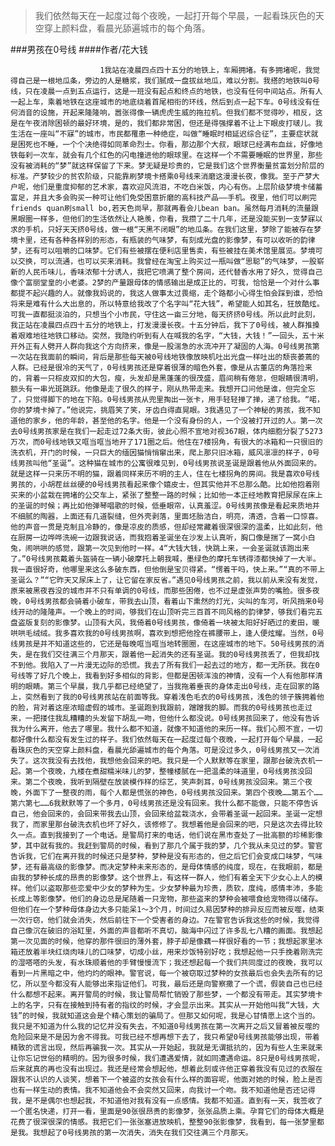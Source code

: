 > 我们依然每天在一起度过每个夜晚，一起打开每个早晨，一起看珠灰色的天空穿上颜料盘，看晨光舔遍城市的每个角落。

###男孩在0号线
####作者/花大钱

						1我站在凌晨四点四十五分的地铁上，车厢拥堵。有多拥堵呢，我觉得自己是一根地瓜条，旁边的人是糖浆，我们腻成一盘拔丝地瓜，难以分割。我搭的地铁叫0号线，只在凌晨一点到五点运行，这是一班没有起点和终点的地铁，也没有任何中间站点。所有人一起上车，乘着地铁在这座城市的地底绕着首尾相衔的环线，然后到点一起下车。0号线没有任何消音的设施，开起来隆隆响，嚣张得像一辆虎虎生威的拖拉机。但我们都不觉得吵，相反，这是在午夜消除困顿的最好环境，是的，我们都非常困，但还是得强撑着不让上下眼皮打啵儿。我生活在一座叫“不寐”的城市，市民都罹患一种绝症，叫做“睡眠时相延迟综合征”，主要症状就是困死也不睡，一个个决绝得如同革命烈士。你看，那边那个大叔，眼球已经满布血丝，好像地铁每刹一次车，就会有几个红色的闪电撞进他的眼球里。在这样一个不需要睡眠的世界里，那些没有被消耗的“梦”就这样保留了下来。梦无疑是珍贵的，它是我们这个世界衡量贫富划分阶层的标准。产梦较少的贫农阶级，只能靠刷梦境卡搭乘0号线来消磨这漫漫长夜，像我。至于产梦大户呢，他们是重度抑郁的艺术家，喜欢迎风流泪，不吃白米饭，内心有伤。上层阶级梦境卡储蓄富足，并且大多会购买一种可让他们免受困意折磨的高科技产品——手机。夜里，他们可以刷完friends quan刷small bo,若天色尚早，那就再看会儿bean ban。虽然每月消耗的流量跟黑眼圈一样多，但他们的生活依然让人艳羡，你看，我攒了二十几年，还是没能买到一支梦寐以求的手机，只好天天挤0号线，做一根“天黑不闭眼”的地瓜条。在我们这里，梦除了能被存在梦境卡里，还有各种各样别的形态，有瓶装的气味梦，有刻成光盘的影像梦，有可以收听的韵律梦，还有可以咀嚼的口味梦。它们有些被摆在便利店里售卖，有些被挂在美术馆里展览。梦境可以交换，可以流通，也可以买来消耗。我曾经在淘宝上购买过一瓶叫做“思聪”的气味梦，一股崭新的人民币味儿，香味浓郁十分诱人，我把它喷满了整个房间，还代替香水用了好久，觉得自己像个富丽堂皇的小老婆。2梦的产量跟母体的情感输出是成正比的，可我，恰恰是一个对什么事都提不起兴趣的人。就像我妈说的，我这人做事太过畏缩，走个路都小心得生怕会踩到谁，恐怕将来是难有什么大出息的，所以特意给我改了个名字叫“花大钱”，希望能人如其名，狂放酷炫。可我一直都挺淡泊的，只想当个小市民，守住这一亩三分地，每天挤挤0号线。所以此时此刻，我正站在凌晨四点四十五分的地铁上，打发漫漫长夜。十五分钟后，我下了0号线，被人群推搡着艰难地往地铁口移动。突然，我隐约听到有人在喊我的名字，“大钱，大钱！”一回头，五十米开外正有人劈开人群向我这个方向挤来，像是一股湍急的水流冲开了凝固的人海。0号线男孩第一次站在我面前的瞬间，背后是那些每天被0号线地铁像放映机吐出光盘一样吐出的颓丧萎蔫的人群。已经是很冷的天气了，0号线男孩还是穿着很薄的暗色外套，像是从古董店的角落捡来的，背着一只棕皮双扣的大包，瘦，头发却是黑蓬蓬的很茂盛，眉间稍有倦怠，但眼睛很清明，额头有一串光斑跳跃。他像是走了很久的样子，刚从热带走来。我想开口问他是谁，但完全忘了，只觉得脚下的地在下陷。0号线男孩从兜里掏出一张卡，用手轻轻掸了掸，递了给我。“喏，你的梦境卡掉了。”他说完，挑眉笑了笑，牙齿白得直晃眼。3我遇见了一个神秘的男孩，我不知道他的家乡，他的年龄，甚至他的名字。他是一个没有身份的人，一个没被打开过的人。第一次去0号线男孩家是在我们一起走过72条大街，彼此心照不宣地对视367眼，体内细胞分裂了5273万次，而0号线地铁又哐当哐当地开了171圈之后。他住在7楼拐角，有很大的冰箱和一只很旧的洗衣机，开门的时候，一只巨大的缅因猫悄悄窜出来，爬上那只旧冰箱，威风凛凛的样子，0号线男孩叫他“圣诞”。这种猫在城市的公寓很难见到，0号线男孩说圣诞是跟着他从外面回来的。就是这样一只来历不明的猫，跟着同样来历不明的主人，住在七楼拐角的房间。我是喜欢0号线男孩的，小胡茬丝丝硬的0号线男孩看起来像个嬉皮士，但其实他并不总那么酷。比如他抱着刚买来的小盆栽在拥堵的公交车上，紧张了整整一路的时候；比如他一本正经地教育把尿尿在床上的圣诞的时候；再比如他弹琴唱歌的时候，低垂眼帘，认真羞涩。0号线男孩像是看起来质地并不细腻的陶器，上面还有几道裂缝，但外壳剥落，里面坯胎洁白，明亮，清透，含着一口惊喜。他的声音一贯是克制且冷静的，像是凉皮的质感，但却经常藏着很深很深的温柔，比如此刻，他在厨房一边哗哗洗碗一边跟我说话，而我抱着圣诞坐在沙发上认真听，胸口像是揣了一窝小白兔，闹哄哄的感觉，跟第一次见到他时一样。4“大钱大钱，快跳上来，一会圣诞就该跑出来了。”0号线男孩戴着头盔骑在一辆小破摩托上朝我喊，墨绿色的摩托车锈得漆都快掉了一大半。我一直很好奇，他哪里来这么多破东西，但他倒是宝贝得紧。“愣着干吗，快上来。”“真的不带上圣诞么？”“它昨天又尿床上了，让它留在家反省。”遇见0号线男孩之前，我以前从来没有发觉，原来被黑夜吞没的城市并不只有单调的0号线，而那些困倦，也不过是虚张声势的嘴脸。很多夜晚，0号线男孩都会骑着小破车，带我去山顶，看着山下熏然的灯光，尖叫的车河，听风捎来0号线开动的隆隆声。一个晚上的时间，够我们在山顶听完三百首不同风格的韵律梦，够我们看完五盘盗版复刻的影像梦。山顶有大风，我倚着0号线男孩，像倚着一块被太阳好好晒过的麦田，暖哄哄毛绒绒。我多喜欢我的0号线男孩啊，喜欢到想把他拴在裤腰带上，逢人便炫耀。当然，0号线男孩是并不知道这些的，它还是每晚哐当哐当地转圈圈，在这座城市的地下。50号线男孩的消失，是在我们交往满三个月那天，跟着他一起消失的还有圣诞。我的0号线男孩丢了，但我却找不到他。我陷入了一片漫无边际的恐慌。我去了所有我们一起去过的地方，都一无所获。我在0号线等了好几个晚上，我看到好多相似的背影，但都是困顿浑浊的神情，没有一个人有他那样清明的眼睛。第三个早晨，我几乎都已经绝望了，当我拖着垂丧的身体走出0号线，走在回家的路上，突然看到了我的0号线男孩站在前面等我。穿着浅色毛衣的0号线男孩，浅色的领子簇拥着他的脸，背对着这座浓暗虚假的城市。圣诞跑到我跟前，蹭蹭我的脚。而我的0号线男孩也走过来，一把搂住我乱糟糟的头发留下胡乱一吻，但他什么都没说。0号线男孩回来了，他没有告诉我为什么离开，他去了哪里。我什么都不知道，就像不知道他的来历一样。我们心照不宣，一切都好像什么都没有发生过的样子。我们依然每天在一起度过每个夜晚，一起打开每个早晨，一起看珠灰色的天空穿上颜料盘，看晨光舔遍城市的每个角落。可是没过多久，0号线男孩又一次消失了。这次我没有去找他，我想他会回来的吧。我只是一个人默默等在家里，跟那台破洗衣机一起。第一个夜晚，九楼在煮甜糯米味儿的梦，整幢楼腻在一把温柔的味道里，0号线男孩没回来。第二个夜晚，我听到隔壁在放装模作样的综艺，笑声刺耳，0号线男孩没回来。第三个夜晚，外面下了一整夜的雨，每个人都是慌张的神色，0号线男孩没回来。第四个夜晚……第五个……第六第七……6我默默等了一个多月，0号线男孩还是没有回来。我什么都不能做，只能不停告诉自己，他会回来的，会回来带我去山顶，会回来给盆栽浇水，会带着圣诞一起回来。圣诞一定想我了，而家里那台破洗衣机也坏了好久，该修修了。我想着他是会回来的吧，只是这次去得比较久一点。直到我接到了一个电话。是警局打来的电话，他们说在黑市查处了一批高额的珍稀影像梦，其中就有我的。我赶到警局的时候，看到了那几个属于我的梦，几个我从未见过的梦。警官告诉我，它们在离开我的时候还只是梦种，梦种是没有形态的，但之后它们会变成口味梦，气味梦，还有最高级的影像梦。而决定梦种未来形态的，是母体情感的纯度，现在，在我眼前，都是由我的梦种长成的昂贵的影像梦。这个世界上，有这样一群人，他们有着全天下少女心上人的模样。他们以盗取那些恋爱中少女的梦种为生。少女梦种最为珍贵，质软，度纯，感情丰沛，多能长成上等影像梦。他们的身边总是尾随着一只宠物，那些盗来的梦种会被喂食给宠物得以储存。但他们在一个梦种母体身边大多只能呆1～3个月，时间过久易因梦种的排异反应而被反噬，结束一次行窃，他们就会消失，然后前往下一个受害者的身边。7在警官告诉我这些的时候，我觉得自己像沉在破旧的浴缸里，外面的声音都听不真切，脑海中闪过了许多乱七八糟的画面。我想起第一次见面的时候，他穿的那件很旧的薄外套，脖子却是像藕一样很好看的一节；我想起家里冰箱还放着半块红烧肉味儿的口味梦，切成小丝，用来炒饭特别好吃；我想起他一只手挽着刚洗完的湿嗒嗒的头发，有水珠顺着他的手臂慢慢流下；我还想起每一个我们共同度过的夜晚，我可以看到一片黑暗之中，他灼灼的眼神。警官说，每一个被窃取过梦种的女孩最后也会失去所有的记忆，所以至今都没有人能够出来指证他们。可我，最后还是向警察撒了一个谎，假装自己也已经什么都想不起来。离开警局的时候，我让警局帮忙销毁了那些梦，一个都没有带走。其实梦境卡上的名字，只有在接触到持有者的指纹的时候，才会显示出来。其实从一开始他叫我“大钱，大钱”的时候，我就知道这会是个精心策划的骗局了。但那又如何呢，我是心甘情愿上这个当的。我只是不知道为什么我的记忆并没有失去，不知道0号线男孩在第一次离开之后又冒着被反噬的危险回来是不是因为舍不得我。可我已经不想再想下去了，我只希望0号线男孩能够出现，带着精致的谎言出现，然后再骗我一次。其实从一开始起，我就是无谓抵抗的，因为有些人生来就来让你忘记世俗的精明的。因为很多时候，我们遭遇爱情，就如同遭遇命运。8只是0号线男孩呢，后来就真的再也没有出现过。我还是经常会想起他，想着此刻或许他正穿着我没有见过的衣服在跟我不认识的人谈笑，想着下一个被盗的女孩会有什么样的面容呢，他面对她的时候，脸上是否也有一样生动的表情。我不知道他会不会突然又回来，向我讨一个吻。我不知道他是否还记得我，是不是偶尔也想起我，不知道他对我有没有一点感情。我都不知道。直到有一天，我签收了一个匿名快递，打开一看，里面是90张很昂贵的影像梦，张张品质上乘。孕育它们的母体大概是花费了很深很深的情感。我把它们一张张塞进放映机，整整90张影像梦，我看到，每一张梦里都是我。我想起了0号线男孩的第一次消失，消失在我们交往满三个月那天。			  		